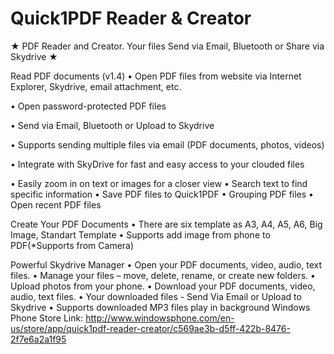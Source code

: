 Quick1PDF Reader & Creator
=========
★ PDF Reader and Creator. Your files Send via Email, Bluetooth or Share via Skydrive ★ 

Read PDF documents (v1.4)
• Open PDF files from website via Internet Explorer, Skydrive, email attachment, etc.

• Open password-protected PDF files

• Send via Email, Bluetooth or Upload to Skydrive

• Supports sending multiple files via email (PDF documents, photos, videos)

• Integrate with SkyDrive for fast and easy access to your clouded files

• Easily zoom in on text or images for a closer view
• Search text to find specific information
• Save PDF files to Quick1PDF 
• Grouping PDF files
• Open recent PDF files

Create Your PDF Documents
• There are six template as A3, A4, A5, A6, Big Image, Standart Template
• Supports add image from phone to PDF(*Supports from Camera)

Powerful Skydrive Manager
• Open your PDF documents, video, audio, text files.
• Manage your files – move, delete, rename, or create new folders.
• Upload photos from your phone.
• Download your PDF documents, video, audio, text files.
• Your downloaded files - Send Via Email or Upload to Skydrive
• Supports downloaded MP3 files play in background
Windows Phone Store Link:
http://www.windowsphone.com/en-us/store/app/quick1pdf-reader-creator/c569ae3b-d5ff-422b-8476-2f7e6a2a1f95
